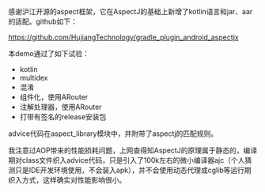 感谢沪江开源的aspect框架，它在AspectJ的基础上新增了kotlin语言和jar、aar的适配。github如下：

https://github.com/HujiangTechnology/gradle_plugin_android_aspectjx


本demo通过了如下试验：
 - kotlin
 - multidex
 - 混淆
 - 组件化，使用ARouter
 - 注解处理器，使用ARouter
 - 打带有签名的release安装包

advice代码在aspect_library模块中，并附带了aspectj的匹配规则。

我注意过AOP带来的性能损耗问题，上网查得知AspectJ的原理属于静态的，编译期对class文件织入advice代码，只是引入了100k左右的微小编译器ajc（个人猜测只是IDE开发环境使用，不会装入apk），并不会使用动态代理或cglib等运行期织入方式，这样确实对性能影响很小。